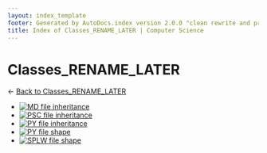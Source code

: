 ```yaml
---
layout: index_template
footer: Generated by AutoDocs.index version 2.0.0 "clean rewrite and preprocessing" ⓒ Starwort, 2020
title: Index of Classes_RENAME_LATER | Computer Science
---
```


# Classes_RENAME_LATER

← [Back to Classes_RENAME_LATER](..)

- [![MD file](https://img.icons8.com/windows/512/4a90e2/regular-document.png) inheritance](_preprocess/Paper_2/section_2/classes_RENAME_LATER/inheritance.md)
- [![PSC file](https://img.icons8.com/windows/512/4a90e2/code-file.png) inheritance](_preprocess/Paper_2/section_2/classes_RENAME_LATER/inheritance.psc)
- [![PY file](https://img.icons8.com/windows/512/4a90e2/py.png) inheritance](_preprocess/Paper_2/section_2/classes_RENAME_LATER/inheritance.py)
- [![PY file](https://img.icons8.com/windows/512/4a90e2/py.png) shape](_preprocess/Paper_2/section_2/classes_RENAME_LATER/shape.py)
- [![SPLW file](https://starwort.github.io/computer-science/icon-splw.png) shape](_preprocess/Paper_2/section_2/classes_RENAME_LATER/shape.splw)
